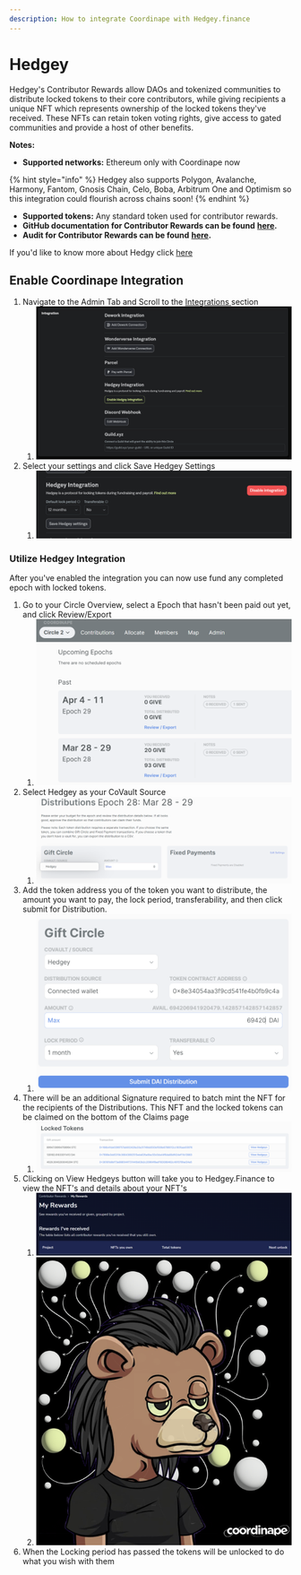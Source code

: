 ```yaml
---
description: How to integrate Coordinape with Hedgey.finance
---
```


# Hedgey

Hedgey's Contributor Rewards allow DAOs and tokenized communities to distribute locked tokens to their core contributors, while giving recipients a unique NFT which represents ownership of the locked tokens they've received. These NFTs can retain token voting rights, give access to gated communities and provide a host of other benefits.

**Notes:**

* **Supported networks:** Ethereum only with Coordinape now

{% hint style="info" %}
Hedgey also supports Polygon, Avalanche, Harmony, Fantom, Gnosis Chain, Celo, Boba, Arbitrum One and Optimism so this integration could flourish across chains soon!&#x20;
{% endhint %}

* **Supported tokens:** Any standard token used for contributor rewards.
* **GitHub documentation for Contributor Rewards can be found** [**here**](https://github.com/hedgey-finance/NFT\_OTC\_Core)**.**&#x20;
* **Audit for Contributor Rewards can be found** [**here**](https://github.com/hedgey-finance/NFT\_OTC\_Core/blob/main/audits/Hedgey\_31032022\_SCAudit\_Report\_2.pdf)**.**&#x20;

If you'd like to know more about Hedgy click [here](https://hedgey.finance)

## Enable Coordinape Integration

1. Navigate to the Admin Tab and Scroll to the [Integrations ](./)section
   1. ![](<../../.gitbook/assets/image (33).png>)
2. Select your settings and click Save Hedgey Settings
   1. ![](<../../.gitbook/assets/image (50).png>)

### Utilize Hedgey Integration

After you've enabled the integration you can now use fund any completed epoch with locked tokens.&#x20;

1. Go to your Circle Overview, select a Epoch that hasn't been paid out yet, and click Review/Export
   1. ![](<../../.gitbook/assets/image (21).png>)
2. Select Hedgey as your CoVault Source
   1. ![](<../../.gitbook/assets/image (23).png>)
3. Add the token address you of the token you want to distribute, the amount you want to pay, the lock period, transferability, and then click submit for Distribution.
   1. ![](<../../.gitbook/assets/image (18).png>)
4. There will be an additional Signature required to batch mint the NFT for the recipients of the Distributions. This NFT and the locked tokens can be claimed on the bottom of the Claims page
   1. ![](<../../.gitbook/assets/image (1) (7).png>)
5. Clicking on View Hedgeys button will take you to Hedgey.Finance to view the NFT's and details about your NFT's
   1. ![](<../../.gitbook/assets/image (16).png>)
   2. ![](<../../.gitbook/assets/image (8).png>)
6. When the Locking period has passed the tokens will be unlocked to do what you wish with them
